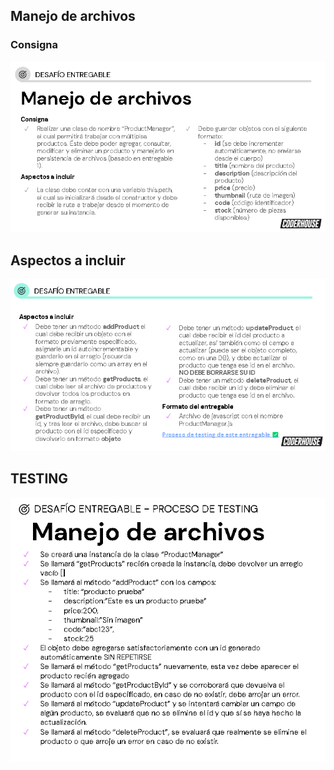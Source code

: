 ## Manejo de archivos

### Consigna
![image](./images/enunciado1.png)


## Aspectos a incluir
![image](./images/enunciado2.png)


## TESTING

![image](./images/testing.png)
